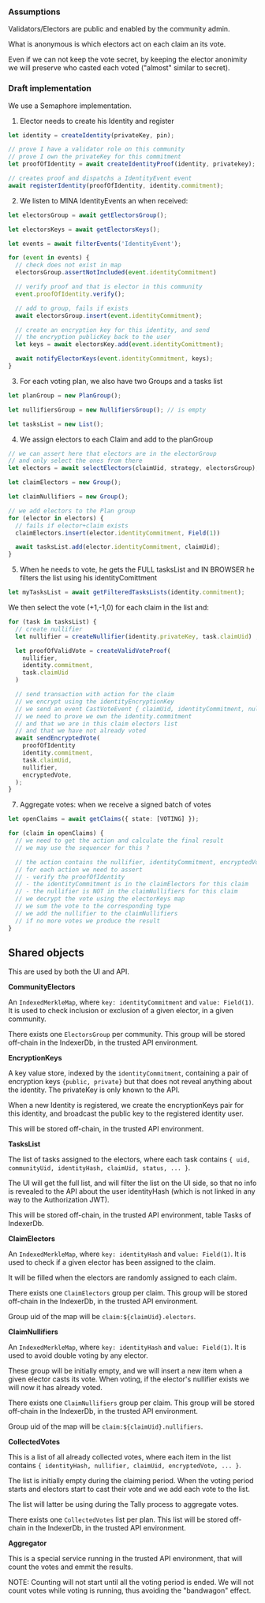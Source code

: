 
### Assumptions

Validators/Electors are public and enabled by the community admin.

What is anonymous is which electors act on each claim an its vote.

Even if we can not keep the vote secret, by keeping the elector anonimity we 
 will preserve who casted each voted ("almost" similar to secret).

### Draft implementation

We use a Semaphore implementation.

1) Elector needs to create his Identity and register

~~~~ts
let identity = createIdentity(privateKey, pin);

// prove I have a validator role on this community
// prove I own the privateKey for this commitment
let proofOfIdentity = await createIdentityProof(identity, privatekey);

// creates proof and dispatchs a IdentityEvent event
await registerIdentity(proofOfIdentity, identity.commitment); 
~~~~

2) We listen to MINA IdentityEvents an when received:

~~~ts
let electorsGroup = await getElectorsGroup(); 

let electorsKeys = await getElectorsKeys();

let events = await filterEvents('IdentityEvent');

for (event in events) {
  // check does not exist in map
  electorsGroup.assertNotIncluded(event.identityCommitment)

  // verify proof and that is elector in this community 
  event.proofOfIdentity.verify();

  // add to group, fails if exists
  await electorsGroup.insert(event.identityCommitment);

  // create an encryption key for this identity, and send 
  // the encryption publicKey back to the user
  let keys = await electorsKey.add(event.identityComittment);

  await notifyElectorKeys(event.identityCommitment, keys);
}
~~~

3) For each voting plan, we also have two Groups and a tasks list

~~~ts
let planGroup = new PlanGroup();

let nullifiersGroup = new NullifiersGroup(); // is empty

let tasksList = new List();
~~~

4) We assign electors to each Claim and add to the planGroup

~~~ts
// we can assert here that electors are in the electorGroup 
// and only select the ones from there
let electors = await selectElectors(claimUid, strategy, electorsGroup);

let claimElectors = new Group();

let claimNullifiers = new Group();

// we add electors to the Plan group
for (elector in electors) {
  // fails if elector+claim exists
  claimElectors.insert(elector.identityCommitment, Field(1))

  await tasksList.add(elector.identityCommitment, claimUid);
}
~~~

5) When he needs to vote, he gets the FULL tasksList and IN BROWSER 
  he filters the list using his identityComittment

~~~ts
let myTasksList = await getFilteredTasksLists(identity.commitment);
~~~  

We then select the vote (+1,-1,0) for each claim in the list and:

~~~ts
for (task in tasksList) {
  // create nullifier 
  let nullifier = createNullifier(identity.privateKey, task.claimUid) ;

  let proofOfValidVote = createValidVoteProof(
    nullifier, 
    identity.commitment, 
    task.claimUid
  )

  // send transaction with action for the claim
  // we encrypt using the identityEncryptionKey
  // we send an event CastVoteEvent { claimUid, identityCommitment, nullifier, encryptedVote }
  // we need to prove we own the identity.commitment 
  // and that we are in this claim electors list
  // and that we have not already voted
  await sendEncryptedVote(
    proofOfIdentity
    identity.commitment, 
    task.claimUid, 
    nullifier, 
    encryptedVote,
  );
}
~~~

7) Aggregate votes: when we receive a signed batch of votes

~~~ts
let openClaims = await getClaims({ state: [VOTING] });

for (claim in openClaims) {
  // we need to get the action and calculate the final result
  // we may use the sequencer for this ?

  // the action contains the nullifier, identityCommitment, encryptedVote
  // for each action we need to assert
  // - verify the proofOfIdentity
  // - the identityCommitment is in the claimElectors for this claim
  // - the nullifier is NOT in the claimNullifiers for this claim
  // we decrypt the vote using the electorKeys map 
  // we sum the vote to the corresponding type
  // we add the nullifier to the claimNullifiers
  // if no more votes we produce the result
}
~~~

## Shared objects

This are used by both the UI and API.

**CommunityElectors**

An `IndexedMerkleMap`, where `key: identityCommitment` and `value: Field(1)`. 
It is used to check inclusion or exclusion of a given elector, in a given community.

There exists one `ElectorsGroup` per community. This group will be stored off-chain
in the IndexerDb, in the trusted API environment.

**EncryptionKeys** 

A key value store, indexed by the `identityCommitment`, containing a pair of
 encryption keys `{public, private}` but that does not reveal anything about 
 the identity. The privateKey is only known to the API.

When a new Identity is registered, we create the encryptionKeys pair for this
 identity, and broadcast the public key to the registered identity user.

This will be stored off-chain, in the trusted API environment. 

**TasksList**

The list of tasks assigned to the electors, where each task contains
 `{ uid, communityUid, identityHash, claimUid, status, ... }`. 

The UI will get the full list, and will filter the list on the UI side, so that
 no info is revealed to the API about the user identityHash (which is not linked
 in any way to the Authorization JWT).

This will be stored off-chain, in the trusted API environment, table Tasks of
IndexerDb.

**ClaimElectors**

An `IndexedMerkleMap`, where `key: identityHash` and `value: Field(1)`. It is 
 used to check if a given elector has been assigned to the claim.

It will be filled when the electors are randomly assigned to each claim.

There exists one `ClaimElectors` group per claim. This group will be stored 
 off-chain in the IndexerDb, in the trusted API environment.

Group uid of the map will be `claim:${claimUid}.electors`. 

**ClaimNullifiers**

An `IndexedMerkleMap`, where `key: identityHash` and `value: Field(1)`. It is 
 used to avoid double voting by any elector.

These group will be initially empty, and we will insert a new item when 
 a given elector casts its vote. When voting, if the elector's nullifier exists
 we will now it has already voted.

There exists one `ClaimNullifiers` group per claim. This group will be stored 
 off-chain in the IndexerDb, in the trusted API environment.

Group uid of the map will be `claim:${claimUid}.nullifiers`. 

**CollectedVotes** 

This is a list of all already collected votes, where each item in the list 
 contains `{ identityHash, nullifier, claimUid, encryptedVote, ... }`. 

The list is initially empty during the claiming period. When the voting period
 starts and electors start to cast their vote and we add each vote to the list.

The list will latter be using during the Tally process to aggregate votes. 

There exists one `CollectedVotes` list per plan. This list will be stored 
  off-chain in the IndexerDb, in the trusted API environment.

**Aggregator**

This is a special service running in the trusted API environment, that will 
 count the votes and emmit the results.

NOTE: Counting will not start until all the voting period is ended. We will 
 not count votes while voting is running, thus avoiding the "bandwagon" effect.
